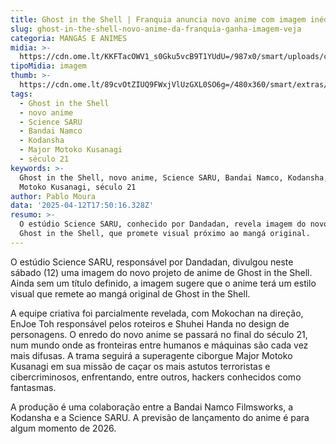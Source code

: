 ```yaml
---
title: Ghost in the Shell | Franquia anuncia novo anime com imagem inédita
slug: ghost-in-the-shell-novo-anime-da-franquia-ganha-imagem-veja
categoria: MANGÁS E ANIMES
midia: >-
  https://cdn.ome.lt/KKFTacOWV1_s0Gku5vcB9T1YUdU=/987x0/smart/uploads/conteudo/fotos/ghostintheshell.jpg
tipoMidia: imagem
thumb: >-
  https://cdn.ome.lt/89cvOtZIUQ9FWxjVlUzGXL0SO6g=/480x360/smart/extras/conteudos/ghostintheshell_yUWoMI9.jpg
tags:
  - Ghost in the Shell
  - novo anime
  - Science SARU
  - Bandai Namco
  - Kodansha
  - Major Motoko Kusanagi
  - século 21
keywords: >-
  Ghost in the Shell, novo anime, Science SARU, Bandai Namco, Kodansha, Major
  Motoko Kusanagi, século 21
author: Pablo Moura
data: '2025-04-12T17:50:16.328Z'
resumo: >-
  O estúdio Science SARU, conhecido por Dandadan, revela imagem do novo anime de
  Ghost in the Shell, que promete visual próximo ao mangá original.
---
```


O estúdio Science SARU, responsável por Dandadan, divulgou neste sábado (12) uma imagem do novo projeto de anime de Ghost in the Shell. Ainda sem um título definido, a imagem sugere que o anime terá um estilo visual que remete ao mangá original de Ghost in the Shell.

<blockquote class="twitter-tweet"><a href="https://twitter.com/user/status/1910860458774634931"></a></blockquote>

A equipe criativa foi parcialmente revelada, com Mokochan na direção, EnJoe Toh responsável pelos roteiros e Shuhei Handa no design de personagens. O enredo do novo anime se passará no final do século 21, num mundo onde as fronteiras entre humanos e máquinas são cada vez mais difusas. A trama seguirá a superagente ciborgue Major Motoko Kusanagi em sua missão de caçar os mais astutos terroristas e cibercriminosos, enfrentando, entre outros, hackers conhecidos como fantasmas.

A produção é uma colaboração entre a Bandai Namco Filmsworks, a Kodansha e a Science SARU. A previsão de lançamento do anime é para algum momento de 2026.
